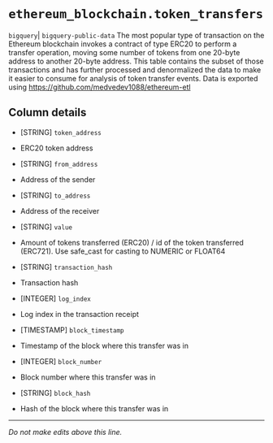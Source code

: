 # `ethereum_blockchain.token_transfers`
`bigquery`| `bigquery-public-data`
The most popular type of transaction on the Ethereum blockchain invokes a contract of type ERC20 to perform a transfer operation, moving some number of tokens from one 20-byte address to another 20-byte address. This table contains the subset of those transactions and has further processed and denormalized the data to make it easier to consume for analysis of token transfer events. 
Data is exported using https://github.com/medvedev1088/ethereum-etl

## Column details
* [STRING]    `token_address`
 - ERC20 token address
* [STRING]    `from_address`
 - Address of the sender
* [STRING]    `to_address`
 - Address of the receiver
* [STRING]    `value`
 - Amount of tokens transferred (ERC20) / id of the token transferred (ERC721). Use safe_cast for casting to NUMERIC or FLOAT64
* [STRING]    `transaction_hash`
 - Transaction hash
* [INTEGER]   `log_index`
 - Log index in the transaction receipt
* [TIMESTAMP] `block_timestamp`
 - Timestamp of the block where this transfer was in
* [INTEGER]   `block_number`
 - Block number where this transfer was in
* [STRING]    `block_hash`
 - Hash of the block where this transfer was in

-------------------------------------------------------------------------------
*Do not make edits above this line.*
